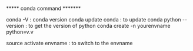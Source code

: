 ***** conda command *******

conda -V : conda version
conda update conda : to update conda
python --version : to get the version of python
conda create -n yourenvname python=v.v



source activate envname : to switch to the envname